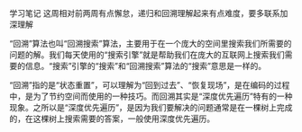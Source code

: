 学习笔记
这周相对前两周有点懈怠，递归和回溯理解起来有点难度，要多联系加深理解

“回溯”算法也叫“回溯搜索”算法，主要用于在一个庞大的空间里搜索我们所需要的问题的解。我们每天使用的“搜索引擎”就是帮助我们在庞大的互联网上搜索我们需要的信息。“搜索”引擎的“搜索”和“回溯搜索”算法的“搜索”意思是一样的。

“回溯”指的是“状态重置”，可以理解为“回到过去”、“恢复现场”，是在编码的过程中，是为了节约空间而使用的一种技巧。而回溯其实是“深度优先遍历”特有的一种现象。之所以是“深度优先遍历”，是因为我们要解决的问题通常是在一棵树上完成的，在这棵树上搜索需要的答案，一般使用深度优先遍历。

